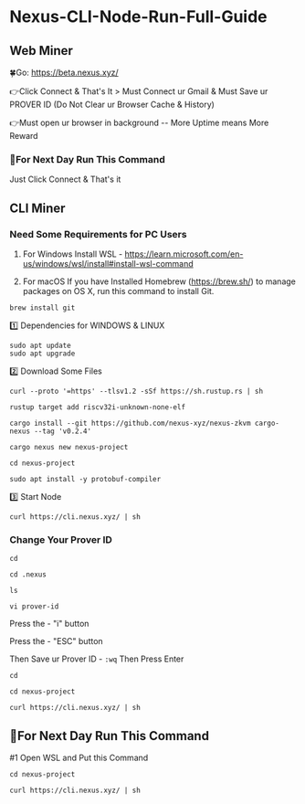 # Nexus-CLI-Node-Run-Full-Guide

## Web Miner

🍀Go: https://beta.nexus.xyz/

👉Click Connect & That's It > Must Connect ur Gmail & Must Save ur PROVER ID (Do Not Clear ur Browser Cache & History)

👉Must open ur browser in background -- More Uptime means More Reward

### 🔶For Next Day Run This Command
Just Click Connect & That's it

## CLI Miner

### Need Some Requirements for PC Users

1. For Windows Install WSL - https://learn.microsoft.com/en-us/windows/wsl/install#install-wsl-command

2. For macOS If you have Installed Homebrew (https://brew.sh/) to manage packages on OS X,
run this command to install Git.
```
brew install git
```

1️⃣ Dependencies for WINDOWS & LINUX
```
sudo apt update
sudo apt upgrade
```

2️⃣ Download Some Files
```
curl --proto '=https' --tlsv1.2 -sSf https://sh.rustup.rs | sh
```
```
rustup target add riscv32i-unknown-none-elf
```
```
cargo install --git https://github.com/nexus-xyz/nexus-zkvm cargo-nexus --tag 'v0.2.4'
```
```
cargo nexus new nexus-project
```
```
cd nexus-project
```
```
sudo apt install -y protobuf-compiler
```

3️⃣ Start Node
```
curl https://cli.nexus.xyz/ | sh
```

### Change Your Prover ID
```
cd
```
```
cd .nexus
```
```
ls
```
```
vi prover-id
```

Press the - "i" button

Press the - "ESC" button

Then Save ur Prover ID -  ``` :wq ``` Then Press Enter
```
cd
```
```
cd nexus-project
```
```
curl https://cli.nexus.xyz/ | sh
```

## 🔶For Next Day Run This Command

#1 Open WSL and Put this Command 
```
cd nexus-project
```
```
curl https://cli.nexus.xyz/ | sh
```
